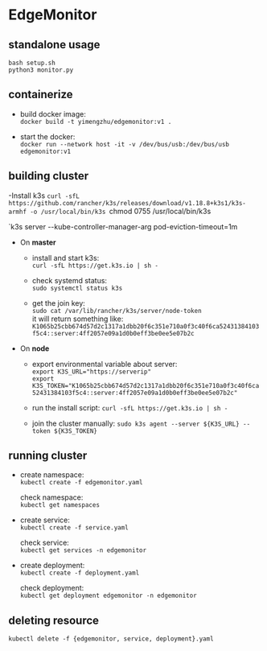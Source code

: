 # EdgeMonitor

## standalone usage
`bash setup.sh`\
`python3 monitor.py`

## containerize
* build docker image:\
`docker build -t yimengzhu/edgemonitor:v1 .`

* start the docker:\
`docker run --network host -it -v /dev/bus/usb:/dev/bus/usb edgemonitor:v1`

## building cluster
-Install k3s
`curl -sfL https://github.com/rancher/k3s/releases/download/v1.18.8+k3s1/k3s-armhf -o /usr/local/bin/k3s
`chmod 0755 /usr/local/bin/k3s

`k3s server --kube-controller-manager-arg pod-eviction-timeout=1m

- On **master**

    - install and start k3s:\
`curl -sfL https://get.k3s.io | sh -`

    - check systemd status:\
`sudo systemctl status k3s`

    - get the join key:\
`sudo cat /var/lib/rancher/k3s/server/node-token`\
it will return something like:
`K1065b25cbb674d57d2c1317a1dbb20f6c351e710a0f3c40f6ca52431384103f5c4::server:4ff2057e09a1d0b0eff3be0ee5e07b2c`

- On **node**

    - export environmental variable about server:\
`export K3S_URL="https://serverip"`\
`export K3S_TOKEN="K1065b25cbb674d57d2c1317a1dbb20f6c351e710a0f3c40f6ca52431384103f5c4::server:4ff2057e09a1d0b0eff3be0ee5e07b2c"`

    - run the install script:
`curl -sfL https://get.k3s.io | sh -`

    - join the cluster manually:
`sudo k3s agent --server ${K3S_URL} --token ${K3S_TOKEN}`


## running cluster

* create namespace:\
`kubectl create -f edgemonitor.yaml`

    check namespace:\
`kubectl get namespaces`

* create service:\
`kubectl create -f service.yaml`

    check service:\
`kubectl get services -n edgemonitor`

* create deployment:\
`kubectl create -f deployment.yaml`

    check deployment:\
`kubectl get deployment edgemonitor -n edgemonitor`

## deleting resource
`kubectl delete -f {edgemonitor, service, deployment}.yaml`
